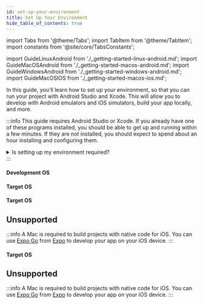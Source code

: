 ```yaml
---
id: set-up-your-environment
title: Set Up Your Environment
hide_table_of_contents: true
---
```


import Tabs from '@theme/Tabs';
import TabItem from '@theme/TabItem';
import constants from '@site/core/TabsConstants';

import GuideLinuxAndroid from './\_getting-started-linux-android.md';
import GuideMacOSAndroid from './\_getting-started-macos-android.md';
import GuideWindowsAndroid from './\_getting-started-windows-android.md';
import GuideMacOSIOS from './\_getting-started-macos-ios.md';

In this guide, you'll learn how to set up your environment, so that you can run your project with Android Studio and Xcode. This will allow you to develop with Android emulators and iOS simulators, build your app locally, and more.

:::info
This guide requires Android Studio or Xcode. If you already have one of these programs installed, you should be able to get up and running within a few minutes. If they are not installed, you should expect to spend about an hour installing and configuring them.

<details>
<summary>Is setting up my environment required?</summary>

Setting up your environment is not required if you're using a [Framework](/architecture/glossary#react-native-framework). With a React Native Framework, you don't need to set up Android Studio or Xcode as it will take care of building the native app for you

If you have constraints that prevent you from using a Framework, or you'd like to write your own Framework, then setting up your local environment is a requirement. After your environment is set up, learn how to [get started without a framework](getting-started-without-a-framework).

</details>
:::

#### Development OS

<Tabs groupId="os" queryString defaultValue={constants.defaultOs} values={constants.oses} className="pill-tabs">
<TabItem value="macos">

#### Target OS

<Tabs groupId="platform" queryString defaultValue={constants.defaultPlatform} values={constants.platforms} className="pill-tabs">
<TabItem value="android">

[//]: # 'macOS, Android'

<GuideMacOSAndroid/>

</TabItem>
<TabItem value="ios">

[//]: # 'macOS, iOS'

<GuideMacOSIOS/>

</TabItem>
</Tabs>

</TabItem>
<TabItem value="windows">

#### Target OS

<Tabs groupId="platform" queryString defaultValue={constants.defaultPlatform} values={constants.platforms} className="pill-tabs">
<TabItem value="android">

[//]: # 'Windows, Android'

<GuideWindowsAndroid/>

</TabItem>
<TabItem value="ios">

[//]: # 'Windows, iOS'

## Unsupported

:::info
A Mac is required to build projects with native code for iOS. You can use [Expo Go](https://expo.dev/go) from [Expo](environment-setup#start-a-new-react-native-project-with-expo) to develop your app on your iOS device.
:::

</TabItem>
</Tabs>

</TabItem>
<TabItem value="linux">

#### Target OS

<Tabs groupId="platform" queryString defaultValue={constants.defaultPlatform} values={constants.platforms} className="pill-tabs">
<TabItem value="android">

[//]: # 'Linux, Android'

<GuideLinuxAndroid/>

</TabItem>
<TabItem value="ios">

[//]: # 'Linux, iOS'

## Unsupported

:::info
A Mac is required to build projects with native code for iOS. You can use [Expo Go](https://expo.dev/go) from [Expo](environment-setup#start-a-new-react-native-project-with-expo) to develop your app on your iOS device.
:::

</TabItem>
</Tabs>

</TabItem>
</Tabs>
